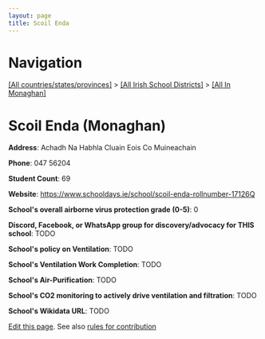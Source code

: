 ```yaml
---
layout: page
title: Scoil Enda
---
```

# Navigation

[[All countries/states/provinces]](../../..) > [[All Irish School Districts]](../..) > [[All In Monaghan]](..)

# Scoil Enda (Monaghan)

**Address**: Achadh Na Habhla Cluain Eois Co Muineachain

**Phone**: 047 56204

**Student Count**: 69

**Website**: <https://www.schooldays.ie/school/scoil-enda-rollnumber-17126Q>

**School's overall airborne virus protection grade (0-5)**: 0

**Discord, Facebook, or WhatsApp group for discovery/advocacy for THIS school**: TODO

**School's policy on Ventilation**: TODO

**School's Ventilation Work Completion**: TODO

**School's Air-Purification**: TODO

**School's CO2 monitoring to actively drive ventilation and filtration**: TODO

**School's Wikidata URL**: TODO


[Edit this page](https://github.com/ventilate-schools/Ireland/edit/main/./Monaghan/Scoil_Enda.md). See also [rules for contribution](../../../contribution-rules/)